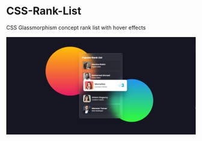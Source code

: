 # CSS-Rank-List
CSS Glassmorphism concept rank list with hover effects <br> <br>
<img src="https://github.com/Elsha3er117/CSS-Rank-List/blob/main/Preview.png">

